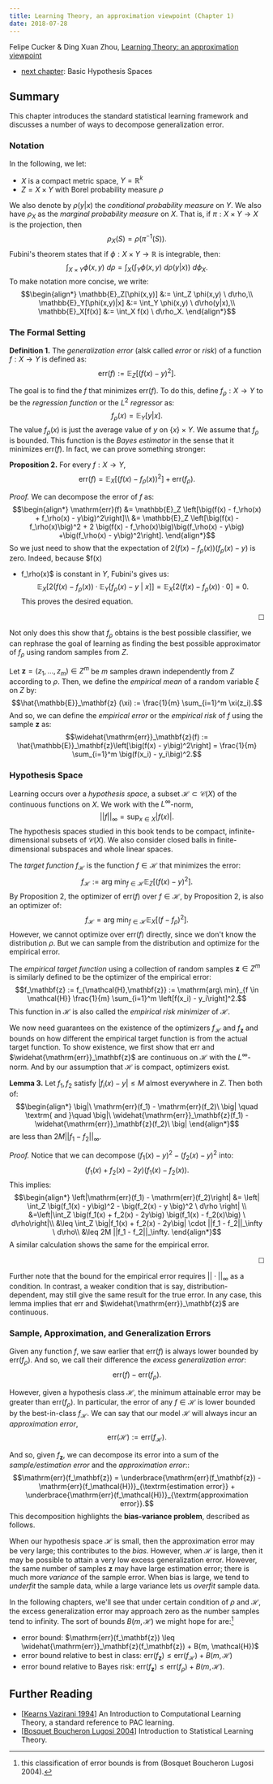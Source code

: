 ```yaml
---
title: Learning Theory, an approximation viewpoint (Chapter 1)
date: 2018-07-28
---
```


Felipe Cucker & Ding Xuan Zhou, [Learning Theory: an approximation viewpoint](http://www.cambridge.org/gb/academic/subjects/computer-science/pattern-recognition-and-machine-learning/learning-theory-approximation-theory-viewpoint)

- [next chapter](./2007-LT-chapter-2.html): Basic Hypothesis Spaces

## Summary

This chapter introduces the standard statistical learning framework
and discusses a number of ways to decompose generalization error.

### Notation
In the following, we let:

- $X$ is a compact metric space, $Y = \mathbb{R}^k$
- $Z = X \times Y$ with Borel probability measure $\rho$

We also denote by $\rho(y|x)$ the *conditional probability measure* on 
$Y$. We also have $\rho_X$ as the *marginal probability measure* on
$X$. That is, if $\pi: X \times Y \to X$ is the projection, then
$$\begin{equation*}\rho_X(S) = \rho(\pi^{-1}(S)).\end{equation*}$$
Fubini's theorem states that if $\phi: X \times Y \to \mathbb{R}$ is
integrable, then:
$$\begin{equation*}
\int_{X \times Y} \phi(x,y) \ d\rho = \int_X \left(\int_Y \phi(x,y)
\ d\rho(y|x)\right) \ d\phi_X.\end{equation*}$$
To make notation more concise, we write:
$$\begin{align*}
\mathbb{E}_Z[\phi(x,y)] &:= \int_Z \phi(x,y) \ d\rho,\\
\mathbb{E}_Y[\phi(x,y)|x] &:= \int_Y \phi(x,y) \ d\rho(y|x),\\
\mathbb{E}_X[f(x)] &:= \int_X f(x) \ d\rho_X.
\end{align*}$$


### The Formal Setting

**Definition 1.** The *generalization error* (alsk called *error* or
  *risk*) of a function $f: X \to Y$ is defined as:
  $$\mathrm{err}(f) := \mathbb{E}_Z \left[\big(f(x) -
  y\big)^2\right].$$ 

The goal is to find the $f$ that minimizes $\mathrm{err}(f)$. To do
this, define $f_\rho:X \to Y$ to be the *regression function* or the
$L^2$ *regressor* as:
$$f_\rho(x) = \mathbb{E}_Y[y| x ].$$
The value $f_\rho(x)$ is just the average value of $y$ on $\{x\}
\times Y$. We assume that $f_\rho$ is bounded. This function is the
*Bayes estimator* in the sense that it minimizes $\mathrm{err}(f)$. In
fact, we can prove something stronger:

**Proposition 2.** For every $f: X \to Y$,
$$\mathrm{err}(f) = \mathbb{E}_X \left[ \big(f(x) -
f_\rho(x)\big)^2\right]  + \mathrm{err}(f_\rho).$$

*Proof.* We can decompose the error of $f$ as:
$$\begin{align*}
\mathrm{err}(f) &= \mathbb{E}_Z \left[\big(f(x) - f_\rho(x) +
f_\rho(x) - y\big)^2\right]\\
&= \mathbb{E}_Z \left[\big(f(x) - f_\rho(x)\big)^2 + 2 \big(f(x) -
f_\rho(x)\big)\big(f_\rho(x) - y\big) +\big(f_\rho(x) - y\big)^2\right].
\end{align*}$$
So we just need to show that the expectation of $2 \big(f(x) -
f_\rho(x)\big)\big(f_\rho(x) - y\big)$ is zero. Indeed, because $f(x)
- f_\rho(x)$ is constant in $Y$, Fubini's gives us:
$$\begin{equation*}\mathbb{E}_X\bigg[2\big(f(x) - f_\rho(x)\big) \cdot
\mathbb{E}_Y\left[ f_\rho(x) - y \ \big|\ x\right]\bigg] =
\mathbb{E}_X \big[2\big(f(x) - f_\rho(x)\big) \cdot 0\big] = 0.
\end{equation*}$$
This proves the desired equation.
<div align="right">☐</div>

Not only does this show that $f_\rho$ obtains is the best possible
classifier, we can rephrase the goal of learning as finding the best
possible approximator of $f_\rho$ using random samples from $Z$.

Let $\mathbf{z} = (z_1, \dotsc, z_m) \in Z^m$ be $m$ samples drawn
independently from $Z$ according to $\rho$. Then, we define the
*empirical mean* of a random variable $\xi$ on $Z$ by:
$$\hat{\mathbb{E}}_\mathbf{z} (\xi) := \frac{1}{m} \sum_{i=1}^m
\xi(z_i).$$
And so, we can define the *empirical error* or the *empirical risk* of
$f$ using the sample $\mathbf{z}$ as: 
$$\widehat{\mathrm{err}}_\mathbf{z}(f) :=
\hat{\mathbb{E}}_\mathbf{z}\left[\big(f(x) - y\big)^2\right] =
\frac{1}{m} \sum_{i=1}^m \big(f(x_i) - y_i\big)^2.$$

### Hypothesis Space

Learning occurs over a *hypothesis space*, a subset $\mathcal{H}
\subset \mathscr{C}(X)$ of the continuous functions on $X$. We work
with the $L^\infty$-norm,
$$\begin{equation*} ||f||_\infty = \sup_{x \in X}
|f(x)|. \end{equation*}$$
The hypothesis spaces studied in this book tends to be compact,
infinite-dimensional subsets of $\mathscr{C}(X)$. We also consider
closed balls in finite-dimensional subspaces and whole linear spaces.

The *target function* $f_\mathcal{H}$ is the function $f \in
\mathcal{H}$ that minimizes the error:
$$f_\mathcal{H} := \mathrm{arg\ min}_{f \in \mathcal{H}} \mathbb{E}_Z
\left[\big(f(x) - y \big)^2\right].$$
By Proposition 2, the optimizer of $\mathrm{err}(f)$ over $f \in
\mathcal{H}$, by Proposition 2, is also an optimizer of:
$$f_\mathcal{H} = \mathrm{arg\ min}_{f\in \mathcal{H}}
\mathbb{E}_X\left[\big(f - f_\rho\big)^2\right].$$
However, we cannot optimize over $\mathrm{err}(f)$ directly, since we
don't know the distribution $\rho$. But we can sample from the
distribution and optimize for the empirical error.

The *empirical target function* using a collection of random samples
$\mathbf{z} \in Z^m$ is similarly defined to be the optimizer of the
empirical error:
$$f_\mathbf{z} := f_{\mathcal{H},\mathbf{z}} := \mathrm{arg\ min}_{f
\in \mathcal{H}} \frac{1}{m} \sum_{i=1}^m \left[f(x_i) -
y_i\right]^2.$$
This function in $\mathcal{H}$ is also called the *empirical risk
minimizer* of $\mathcal{H}$.

We now need guarantees on the existence of the optimizers
$f_\mathcal{H}$ and $f_\mathbf{z}$ and bounds on how different the
empirical target function is from the actual target function. To show
existence, we first show that $\mathrm{err}$ and
$\widehat{\mathrm{err}}_\mathbf{z}$ are continuous on $\mathcal{H}$
with the $L^\infty$-norm. And by our assumption that $\mathcal{H}$ is
compact, optimizers exist.

**Lemma 3.** Let $f_1, f_2$ satisfy $|f_i(x) - y| \leq M$ almost
  everywhere in $Z$. Then both of:
  $$\begin{align*}
    \big|\ \mathrm{err}(f_1) - \mathrm{err}(f_2)\ \big| \quad \textrm{
  and }\quad    \big|\ \widehat{\mathrm{err}}_\mathbf{z}(f_1) -
  \widehat{\mathrm{err}}_\mathbf{z}(f_2)\ \big|
  \end{align*}$$
  are less than $2 M ||f_1 - f_2||_\infty$.

*Proof.* Notice that we can decompose $\big(f_1(x) - y\big)^2 -
 \big(f_2(x) - y \big)^2$ into:
 $$\begin{equation*}
 \big(f_1(x) + f_2(x) - 2y\big) \big(f_1(x) - f_2(x)\big).
 \end{equation*}$$
 This implies:
 $$\begin{align*}
   \left|\mathrm{err}(f_1) - \mathrm{err}(f_2)\right| &= \left| \int_Z
 \big(f_1(x) - y\big)^2 -  \big(f_2(x) - y \big)^2 \ d\rho \right| \\
 &=\left|\int_Z
 \big(f_1(x) + f_2(x) - 2y\big) \big(f_1(x) - f_2(x)\big) \
 d\rho\right|\\
 &\leq \int_Z \big|f_1(x) + f_2(x) - 2y\big| \cdot ||f_1 -
 f_2||_\infty \ d\rho\\
 &\leq 2M ||f_1 - f_2||_\infty.
 \end{align*}$$
 A similar calculation shows the same for the empirical error.
 <div align="right">☐</div>

Further note that the bound for the empirical error requires  $||
\cdot ||_\infty$ as a condition. In contrast, a weaker condition that
is say, distribution-dependent, may still give the same result for the
true error. In any case, this lemma implies that $\mathrm{err}$ and
$\widehat{\mathrm{err}}_\mathbf{z}$ are continuous.

### Sample, Approximation, and Generalization Errors

Given any function $f$, we saw earlier that $\mathrm{err}(f)$ is
always lower bounded by $\mathrm{err}(f_\rho)$. And so, we call their
difference the *excess generalization error*:
$$\mathrm{err}(f) - \mathrm{err}(f_\rho).$$

However, given a hypothesis class $\mathcal{H}$, the minimum
attainable error may be greater than $\mathrm{err}(f_\rho)$. In
particular, the error of any $f \in \mathcal{H}$ is lower bounded by
the best-in-class $f_\mathcal{H}$. We can say that our model
$\mathcal{H}$ will always incur an *approximation error*,
$$\mathrm{err}(\mathcal{H}) := \mathrm{err}(f_\mathcal{H}).$$

And so, given $f_\mathbf{z}$, we can decompose its error into a sum of
the *sample/estimation error* and the *approximation error*::
$$\mathrm{err}(f_\mathbf{z}) = \underbrace{\mathrm{err}(f_\mathbf{z})
-\mathrm{err}(f_\mathcal{H})}_{\textrm{estimation error}} +
\underbrace{\mathrm{err}(f_\mathcal{H})}_{\textrm{approximation error}}.$$ 
This decomposition highlights the **bias-variance problem**, described
as follows.

When our hypothesis space $\mathcal{H}$ is small, then the
approximation error may be very large; this contributes to the
*bias*. However, when $\mathcal{H}$ is large, then it may be possible
to attain a very low excess generalization error. However, the same
number of samples $\mathbf{z}$ may have large estimation error; there
is much more *variance* of the sample error. When bias is large, we
tend to *underfit* the sample data, while a large variance lets us
*overfit* sample data.

In the following chapters, we'll see that under certain condition of
$\rho$ and $\mathcal{H}$, the excess generalization error may approach
zero as the number samples tend to infinity. The sort of bounds $B(m,
\mathcal{H})$  we might hope for are:[^other]

- error bound: $\mathrm{err}(f_\mathbf{z}) \leq
  \widehat{\mathrm{err}}_\mathbf{z}(f_\mathbf{z}) + B(m, \mathcal{H})$
- error bound relative to best in class: $\mathrm{err}(f_\mathbf{z})
  \leq \mathrm{err}(f_\mathcal{H}) + B(m, \mathcal{H})$
- error bound relative to Bayes risk: $\mathrm{err}(f_\mathbf{z}) \leq
  \mathrm{err}(f_\rho) + B(m,\mathcal{H})$.


[^other]: this classification of error bounds is from (Bosquet
Boucheron Lugosi 2004).

## Further Reading

- [[Kearns Vazirani 1994](https://mitpress.mit.edu/books/introduction-computational-learning-theory)]
  An Introduction to Computational Learning Theory, a standard
  reference to PAC learning.
- [[Bosquet Boucheron Lugosi 2004](http://www.kyb.mpg.de/fileadmin/user_upload/files/publications/pdfs/pdf2819.pdf)] Introduction to Statistical Learning Theory.
